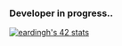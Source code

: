 ### Developer in progress.. 

[![eardingh's 42 stats](https://badge42.vercel.app/api/v2/cl4bi3xsw007609kvnmtrlu37/stats?cursusId=21&coalitionId=undefined)](https://github.com/JaeSeoKim/badge42)

